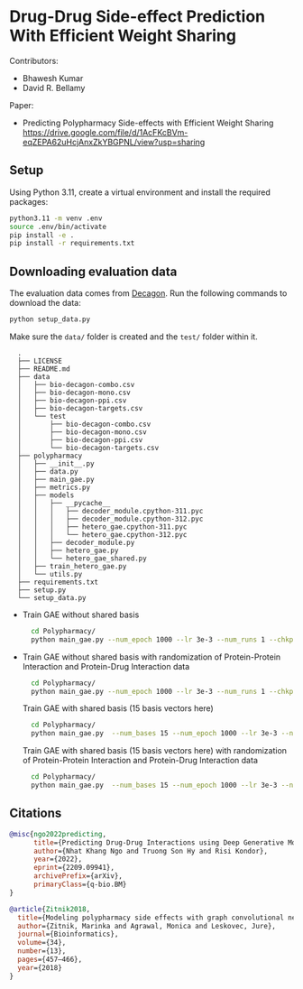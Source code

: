 # Drug-Drug Side-effect Prediction With Efficient Weight Sharing

Contributors:
* Bhawesh Kumar
* David R. Bellamy


Paper:
* Predicting Polypharmacy Side-effects with Efficient Weight Sharing https://drive.google.com/file/d/1AcFKcBVm-eqZEPA62uHcjAnxZkYBGPNL/view?usp=sharing

## Setup

Using Python 3.11, create a virtual environment and install the required packages:
```bash
python3.11 -m venv .env
source .env/bin/activate
pip install -e .
pip install -r requirements.txt
```

## Downloading evaluation data
The evaluation data comes from [Decagon](http://snap.stanford.edu/decagon/). Run the following commands to download the data:
```bash
python setup_data.py
```

Make sure the `data/` folder is created and the `test/` folder within it.
  ```
    .
    ├── LICENSE
    ├── README.md
    ├── data
    │   ├── bio-decagon-combo.csv
    │   ├── bio-decagon-mono.csv
    │   ├── bio-decagon-ppi.csv
    │   ├── bio-decagon-targets.csv
    │   └── test
    │       ├── bio-decagon-combo.csv
    │       ├── bio-decagon-mono.csv
    │       ├── bio-decagon-ppi.csv
    │       └── bio-decagon-targets.csv
    ├── polypharmacy
    │   ├── __init__.py
    │   ├── data.py
    │   ├── main_gae.py
    │   ├── metrics.py
    │   ├── models
    │   │   ├── __pycache__
    │   │   │   ├── decoder_module.cpython-311.pyc
    │   │   │   ├── decoder_module.cpython-312.pyc
    │   │   │   ├── hetero_gae.cpython-311.pyc
    │   │   │   └── hetero_gae.cpython-312.pyc
    │   │   ├── decoder_module.py
    │   │   ├── hetero_gae.py
    │   │   └── hetero_gae_shared.py
    │   ├── train_hetero_gae.py
    │   └── utils.py
    ├── requirements.txt
    ├── setup.py
    └── setup_data.py
   ```

- Train GAE without shared basis
  ```bash
    cd Polypharmacy/
    python main_gae.py --num_epoch 1000 --lr 3e-3 --num_runs 1 --chkpt_dir trained_models --patience 25 --seed 5
  ```
- Train GAE without shared basis with randomization of Protein-Protein Interaction and Protein-Drug Interaction data
  ```bash
    cd Polypharmacy/
    python main_gae.py --num_epoch 1000 --lr 3e-3 --num_runs 1 --chkpt_dir trained_models --patience 25 --seed 5 --randomize_ppi --randomize_dpi
  ```
  Train GAE with shared basis (15 basis vectors here)
  ```bash
    cd Polypharmacy/
    python main_gae.py  --num_bases 15 --num_epoch 1000 --lr 3e-3 --num_runs 1 --chkpt_dir trained_models_shared --patience 25 --seed 5 
  ```
  Train GAE with shared basis (15 basis vectors here) with randomization of Protein-Protein Interaction and Protein-Drug Interaction data
  ```bash
    cd Polypharmacy/
    python main_gae.py  --num_bases 15 --num_epoch 1000 --lr 3e-3 --num_runs 1 --chkpt_dir trained_models_shared --patience 25 --seed 5 --randomize_ppi --randomize_dpi
  ```

## Citations
```bibtex
@misc{ngo2022predicting,
      title={Predicting Drug-Drug Interactions using Deep Generative Models on Graphs}, 
      author={Nhat Khang Ngo and Truong Son Hy and Risi Kondor},
      year={2022},
      eprint={2209.09941},
      archivePrefix={arXiv},
      primaryClass={q-bio.BM}
}
```

```bibtex
@article{Zitnik2018,
  title={Modeling polypharmacy side effects with graph convolutional networks},
  author={Zitnik, Marinka and Agrawal, Monica and Leskovec, Jure},
  journal={Bioinformatics},
  volume={34},
  number={13},
  pages={457–466},
  year={2018}
}

```


